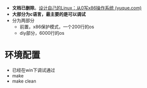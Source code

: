 - **文档已删除**。[设计自己的Linux：从0写x86操作系统 (yuque.com)](https://www.yuque.com/lishutong-docs/diyx86os)
- **大部分为c语言，最主要的是可以调试**
- 分为两部分
	- 前置，x86保护模式，一个200行的os
	- diy部分，6000行的os

# 环境配置
- 已经在win下调试通过
- make
- make clean